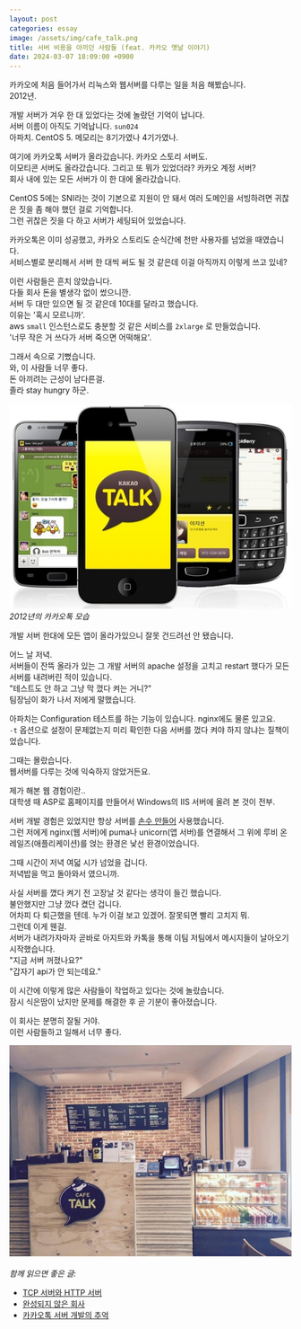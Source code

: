 ```yaml
---
layout: post
categories: essay
image: /assets/img/cafe_talk.png
title: 서버 비용을 아끼던 사람들 (feat. 카카오 옛날 이야기)
date: 2024-03-07 18:09:00 +0900
---
```


카카오에 처음 들어가서 리눅스와 웹서버를 다루는 일을 처음 해봤습니다.  
2012년.

개발 서버가 겨우 한 대 있었다는 것에 놀랐던 기억이 납니다.  
서버 이름이 아직도 기억납니다. `sun024`  
아파치. CentOS 5. 메모리는 8기가였나 4기가였나.

여기에 카카오톡 서버가 올라갔습니다. 카카오 스토리 서버도.  
이모티콘 서버도 올라갔습니다. 그리고 또 뭐가 있었더라? 카카오 계정 서버?  
회사 내에 있는 모든 서버가 이 한 대에 올라갔습니다.

CentOS 5에는 SNI라는 것이 기본으로 지원이 안 돼서 여러 도메인을 서빙하려면 귀찮은 짓을 좀 해야 했던 걸로 기억합니다.  
그런 귀찮은 짓을 다 하고 서버가 세팅되어 있었습니다.

카카오톡은 이미 성공했고, 카카오 스토리도 순식간에 천만 사용자를 넘었을 때였습니다.  
서비스별로 분리해서 서버 한 대씩 써도 될 것 같은데 이걸 아직까지 이렇게 쓰고 있네?

이런 사람들은 흔치 않았습니다.  
다들 회사 돈을 별생각 없이 썼으니깐.  
서버 두 대만 있으면 될 것 같은데 10대를 달라고 했습니다.  
이유는 '혹시 모르니까'.  
aws `small` 인스턴스로도 충분할 것 같은 서비스를 `2xlarge` 로 만들었습니다.  
'너무 작은 거 쓰다가 서버 죽으면 어떡해요'.  

그래서 속으로 기뻤습니다.  
와, 이 사람들 너무 좋다.  
돈 아끼려는 근성이 남다른걸.  
졸라 stay hungry 하군.  

![2012년 카카오톡](/assets/img/katalk_2012.png)  
*2012년의 카카오톡 모습*

개발 서버 한대에 모든 앱이 올라가있으니 잘못 건드려선 안 됐습니다.  

어느 날 저녁.  
서버들이 잔뜩 올라가 있는 그 개발 서버의 apache 설정을 고치고 restart 했다가 모든 서버를 내려버린 적이 있습니다.  
"테스트도 안 하고 그냥 막 껐다 켜는 거니?"  
팀장님이 화가 나서 저에게 말했습니다.

아파치는 Configuration 테스트를 하는 기능이 있습니다. nginx에도 물론 있고요.  
`-t` 옵션으로 설정이 문제없는지 미리 확인한 다음 서버를 껐다 켜야 하지 않냐는 질책이었습니다.

그때는 몰랐습니다.  
웹서버를 다루는 것에 익숙하지 않았거든요.

제가 해본 웹 경험이란..  
대학생 때 ASP로 홈페이지를 만들어서 Windows의 IIS 서버에 올려 본 것이 전부.

서버 개발 경험은 있었지만 항상 서버를 [손수 만들어](/essay/2022/01/14/tcp-http-server.html) 사용했습니다.  
그런 저에게 nginx(웹 서버)에 puma나 unicorn(앱 서버)를 연결해서 그 위에 루비 온 레일즈(애플리케이션)를 얹는 환경은 낯선 환경이었습니다.

그때 시간이 저녁 여덟 시가 넘었을 겁니다.  
저녁밥을 먹고 돌아와서 였으니까.  

사실 서버를 꼈다 켜기 전 고장날 것 같다는 생각이 들긴 했습니다.  
불안했지만 그냥 껐다 켰던 겁니다.  
어차피 다 퇴근했을 텐데. 누가 이걸 보고 있겠어. 잘못되면 빨리 고치지 뭐.  
그런데 이게 웬걸.  
서버가 내려가자마자 곧바로 아지트와 카톡을 통해 이팀 저팀에서 메시지들이 날아오기 시작했습니다.  
"지금 서버 꺼졌나요?"  
"갑자기 api가 안 되는데요."

이 시간에 이렇게 많은 사람들이 작업하고 있다는 것에 놀랐습니다.  
잠시 식은땀이 났지만 문제를 해결한 후 곧 기분이 좋아졌습니다.

이 회사는 분명히 잘될 거야.  
이런 사람들하고 일해서 너무 좋다.

![카카오 역삼 카페톡](/assets/img/cafe_talk.png)
<br>
<br>
*함께 읽으면 좋은 글:*
* [TCP 서버와 HTTP 서버](/essay/2022/01/14/tcp-http-server.html)
* [완성되지 않은 회사](/essay/2022/05/02/kakao-ten-years.html)
* [카카오톡 서버 개발의 추억](/essay/2022/10/16/kakaotalk-server-development.html)